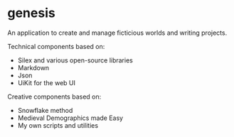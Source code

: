 # genesis
An application to create and manage ficticious worlds and writing projects.

Technical components based on:

* Silex and various open-source libraries
* Markdown
* Json
* UiKit for the web UI

Creative components based on:

* Snowflake method
* Medieval Demographics made Easy 
* My own scripts and utilities

